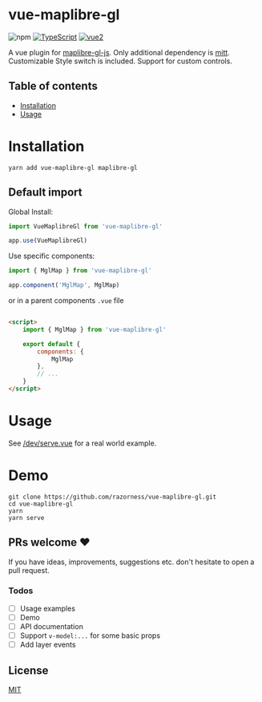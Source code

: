 # vue-maplibre-gl

![npm](https://img.shields.io/npm/v/vue-maplibre-gl.svg?style=flat-square)
[![TypeScript](https://img.shields.io/badge/-Typescript-informational?style=flat-square)](https://www.typescriptlang.org/)
[![vue2](https://img.shields.io/badge/vue-3.x-brightgreen.svg?style=flat-square)](https://vuejs.org/)

A vue plugin for [maplibre-gl-js](https://github.com/maplibre/maplibre-gl-js). Only additional dependency is [mitt](https://github.com/developit/mitt).
Customizable Style switch is included. Support for custom controls.

## Table of contents

- [Installation](#installation)
- [Usage](#usage)

# Installation

```shell
yarn add vue-maplibre-gl maplibre-gl
```

## Default import

Global Install:

```typescript
import VueMaplibreGl from 'vue-maplibre-gl'

app.use(VueMaplibreGl)
```

Use specific components:

```typescript
import { MglMap } from 'vue-maplibre-gl'

app.component('MglMap', MglMap)
```

or in a parent components `.vue` file

```html

<script>
	import { MglMap } from 'vue-maplibre-gl'

	export default {
		components: {
			MglMap
		},
		// ...
	}
</script>
```

# Usage

See [/dev/serve.vue](https://github.com/razorness/vue-maplibre-gl/blob/master/dev/serve.vue) for a real world example.

# Demo

```shell
git clone https://github.com/razorness/vue-maplibre-gl.git
cd vue-maplibre-gl
yarn
yarn serve
```

## PRs welcome ♥

If you have ideas, improvements, suggestions etc. don't hesitate to open a pull request.

### Todos

- [ ] Usage examples
- [ ] Demo
- [ ] API documentation
- [ ] Support `v-model:...` for some basic props
- [ ] Add layer events

## License

[MIT](http://opensource.org/licenses/MIT)
